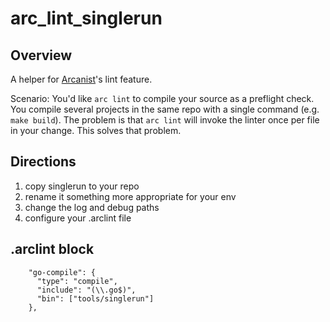 # arc_lint_singlerun

## Overview

A helper for <a href="https://secure.phabricator.com/book/phabricator/article/arcanist/">Arcanist</a>'s lint feature. 

Scenario: You'd like `arc lint` to compile your source as a preflight check. You compile several projects in the same repo with a single command (e.g. `make build`). The problem is that `arc lint` will invoke the linter once per file in your change. This solves that problem.


## Directions

1. copy singlerun to your repo
1. rename it something more appropriate for your env
1. change the log and debug paths
1. configure your .arclint file

## .arclint block

```
    "go-compile": {
      "type": "compile",
      "include": "(\\.go$)",
      "bin": ["tools/singlerun"]
    },
```
